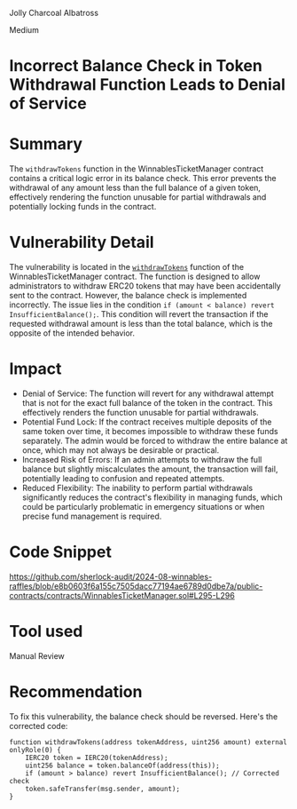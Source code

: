Jolly Charcoal Albatross

Medium

# Incorrect Balance Check in Token Withdrawal Function Leads to Denial of Service

# Summary

The `withdrawTokens` function in the WinnablesTicketManager contract contains a critical logic error in its balance check. This error prevents the withdrawal of any amount less than the full balance of a given token, effectively rendering the function unusable for partial withdrawals and potentially locking funds in the contract.

# Vulnerability Detail

The vulnerability is located in the [`withdrawTokens`](https://github.com/sherlock-audit/2024-08-winnables-raffles/blob/e8b0603f6a155c7505dacc77194ae6789d0dbe7a/public-contracts/contracts/WinnablesTicketManager.sol#L295-L296) function of the WinnablesTicketManager contract. The function is designed to allow administrators to withdraw ERC20 tokens that may have been accidentally sent to the contract. However, the balance check is implemented incorrectly. 
The issue lies in the condition `if (amount < balance) revert InsufficientBalance();`. This condition will revert the transaction if the requested withdrawal amount is less than the total balance, which is the opposite of the intended behavior.

# Impact

- Denial of Service: The function will revert for any withdrawal attempt that is not for the exact full balance of the token in the contract. This effectively renders the function unusable for partial withdrawals.
- Potential Fund Lock: If the contract receives multiple deposits of the same token over time, it becomes impossible to withdraw these funds separately. The admin would be forced to withdraw the entire balance at once, which may not always be desirable or practical.
- Increased Risk of Errors: If an admin attempts to withdraw the full balance but slightly miscalculates the amount, the transaction will fail, potentially leading to confusion and repeated attempts.
- Reduced Flexibility: The inability to perform partial withdrawals significantly reduces the contract's flexibility in managing funds, which could be particularly problematic in emergency situations or when precise fund management is required.

# Code Snippet

https://github.com/sherlock-audit/2024-08-winnables-raffles/blob/e8b0603f6a155c7505dacc77194ae6789d0dbe7a/public-contracts/contracts/WinnablesTicketManager.sol#L295-L296

# Tool used

Manual Review

# Recommendation

To fix this vulnerability, the balance check should be reversed. Here's the corrected code:

```solidity
function withdrawTokens(address tokenAddress, uint256 amount) external onlyRole(0) {
    IERC20 token = IERC20(tokenAddress);
    uint256 balance = token.balanceOf(address(this));
    if (amount > balance) revert InsufficientBalance(); // Corrected check
    token.safeTransfer(msg.sender, amount);
}
```